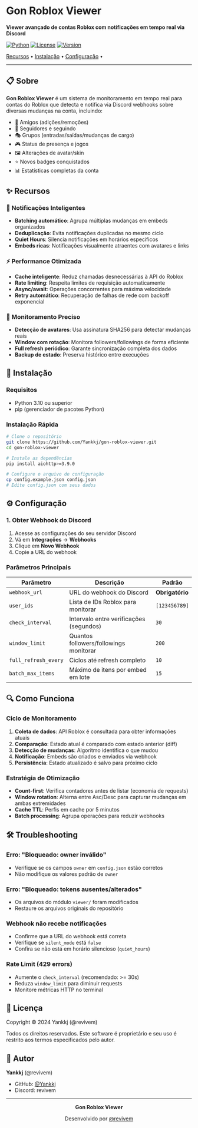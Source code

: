 #  Gon Roblox Viewer

**Viewer avançado de contas Roblox com notificações em tempo real via Discord**

[![Python](https://img.shields.io/badge/Python-3.10+-blue.svg)](https://www.python.org/)
[![License](https://img.shields.io/badge/License-Custom-red.svg)](LICENSE)
[![Version](https://img.shields.io/badge/Version-3.1.0-green.svg)](https://github.com/Yankkj)

[Recursos](#-recursos) • [Instalação](#-instalação) • [Configuração](#️-configuração)  •

</div>

---

## 📋 Sobre

**Gon Roblox Viewer** é um sistema de monitoramento em tempo real para contas do Roblox que detecta e notifica via Discord webhooks sobre diversas mudanças na conta, incluindo:

- 👥 Amigos (adições/remoções)
- 👤 Seguidores e seguindo
- 🎭 Grupos (entradas/saídas/mudanças de cargo)
- 🎮 Status de presença e jogos
- 🖼️ Alterações de avatar/skin
- ⭐ Novos badges conquistados
- 📊 Estatísticas completas da conta

## ✨ Recursos

### 🔔 Notificações Inteligentes
- **Batching automático**: Agrupa múltiplas mudanças em embeds organizados
- **Deduplicação**: Evita notificações duplicadas no mesmo ciclo
- **Quiet Hours**: Silencia notificações em horários específicos
- **Embeds ricas**: Notificações visualmente atraentes com avatares e links

### ⚡ Performance Otimizada
- **Cache inteligente**: Reduz chamadas desnecessárias à API do Roblox
- **Rate limiting**: Respeita limites de requisição automaticamente
- **Async/await**: Operações concorrentes para máxima velocidade
- **Retry automático**: Recuperação de falhas de rede com backoff exponencial

### 🎯 Monitoramento Preciso
- **Detecção de avatares**: Usa assinatura SHA256 para detectar mudanças reais
- **Window com rotação**: Monitora followers/followings de forma eficiente
- **Full refresh periódico**: Garante sincronização completa dos dados
- **Backup de estado**: Preserva histórico entre execuções

## 🚀 Instalação

### Requisitos
- Python 3.10 ou superior
- pip (gerenciador de pacotes Python)

### Instalação Rápida

```bash
# Clone o repositório
git clone https://github.com/Yankkj/gon-roblox-viewer.git
cd gon-roblox-viewer

# Instale as dependências
pip install aiohttp>=3.9.0

# Configure o arquivo de configuração
cp config.example.json config.json
# Edite config.json com seus dados
```

## ⚙️ Configuração

### 1. Obter Webhook do Discord

1. Acesse as configurações do seu servidor Discord
2. Vá em **Integrações** → **Webhooks**
3. Clique em **Novo Webhook**
4. Copie a URL do webhook


### Parâmetros Principais

| Parâmetro | Descrição | Padrão |
|-----------|-----------|--------|
| `webhook_url` | URL do webhook do Discord | **Obrigatório** |
| `user_ids` | Lista de IDs Roblox para monitorar | `[123456789]` |
| `check_interval` | Intervalo entre verificações (segundos) | `30` |
| `window_limit` | Quantos followers/followings monitorar | `200` |
| `full_refresh_every` | Ciclos até refresh completo | `10` |
| `batch_max_items` | Máximo de itens por embed em lote | `15` |

## 🔍 Como Funciona

### Ciclo de Monitoramento

1. **Coleta de dados**: API Roblox é consultada para obter informações atuais
2. **Comparação**: Estado atual é comparado com estado anterior (diff)
3. **Detecção de mudanças**: Algoritmo identifica o que mudou
4. **Notificação**: Embeds são criados e enviados via webhook
5. **Persistência**: Estado atualizado é salvo para próximo ciclo

### Estratégia de Otimização

- **Count-first**: Verifica contadores antes de listar (economia de requests)
- **Window rotation**: Alterna entre Asc/Desc para capturar mudanças em ambas extremidades
- **Cache TTL**: Perfis em cache por 5 minutos
- **Batch processing**: Agrupa operações para reduzir webhooks



## 🛠️ Troubleshooting

### Erro: "Bloqueado: owner inválido"
- Verifique se os campos `owner` em `config.json` estão corretos
- Não modifique os valores padrão de `owner`

### Erro: "Bloqueado: tokens ausentes/alterados"
- Os arquivos do módulo `viewer/` foram modificados
- Restaure os arquivos originais do repositório

### Webhook não recebe notificações
- Confirme que a URL do webhook está correta
- Verifique se `silent_mode` está `false`
- Confira se não está em horário silencioso (`quiet_hours`)

### Rate Limit (429 errors)
- Aumente o `check_interval` (recomendado: >= 30s)
- Reduza `window_limit` para diminuir requests
- Monitore métricas HTTP no terminal


## 📜 Licença

Copyright © 2024 Yankkj (@revivem)

Todos os direitos reservados. Este software é proprietário e seu uso é restrito aos termos especificados pelo autor.

## 👤 Autor

**Yankkj** (@revivem)
- GitHub: [@Yankkj](https://github.com/Yankkj)
- Discord: revivem

---

<div align="center">

**Gon Roblox Viewer** 

Desenvolvido por [@revivem](https://github.com/Yankkj)

</div>